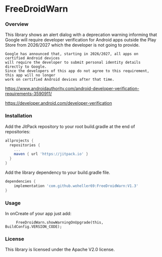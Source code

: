 # FreeDroidWarn

### Overview

This library shows an alert dialog with a deprecation warning informing that Google will require developer verification for Android apps outside the Play Store from 2026/2027 which the developer is not going to provide.


 ```
Google has announced that, starting in 2026/2027, all apps on certified Android devices
will require the developer to submit personal identity details directly to Google.
Since the developers of this app do not agree to this requirement, this app will no longer 
work on certified Android devices after that time.
```

https://www.androidauthority.com/android-developer-verification-requirements-3590911/

https://developer.android.com/developer-verification


### Installation

Add the JitPack repository to your root build.gradle at the end of repositories:

```gradle
allprojects {
  repositories {
    ...
    maven { url 'https://jitpack.io' }
  }
}
```

Add the library dependency to your build.gradle file.

```gradle
dependencies {
    implementation 'com.github.woheller69:FreeDroidWarn:V1.3'
}
```

### Usage

In onCreate of your app just add:

```
     FreeDroidWarn.showWarningOnUpgrade(this, BuildConfig.VERSION_CODE);

```


### License

This library is licensed under the Apache V2.0 license.


